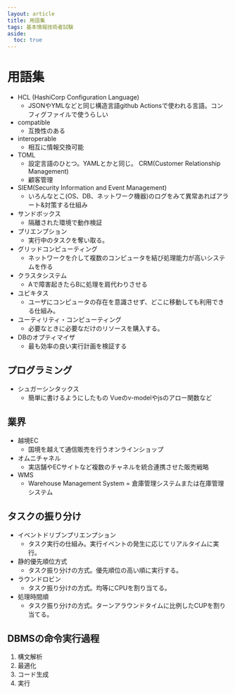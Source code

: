 ```yaml
---
layout: article
title: 用語集
tags: 基本情報技術者試験
aside:
  toc: true
---
```


# 用語集
- HCL (HashiCorp Configuration Language)
  - JSONやYMLなどと同じ構造言語github Actionsで使われる言語。コンフィグファイルで使うらしい
- compatible
  - 互換性のある
- interoperable
  - 相互に情報交換可能
- TOML
  - 設定言語のひとつ。YAMLとかと同じ。
CRM(Customer Relationship Management)
  - 顧客管理
- SIEM(Security Information and Event Management)
  - いろんなとこ(OS、DB、ネットワーク機器)のログをみて異常あればアラート&対策する仕組み
- サンドボックス
  - 隔離された環境で動作検証
- プリエンプション
  - 実行中のタスクを奪い取る。
- グリッドコンピューティング
  - ネットワークを介して複数のコンピュータを結び処理能力が高いシステムを作る
- クラスタシステム
  - Aで障害起きたらBに処理を肩代わりさせる
- ユビキタス
  - ユーザにコンピュータの存在を意識させず、どこに移動しても利用できる仕組み。
- ユーティリティ・コンピューティング
  - 必要なときに必要なだけのリソースを購入する。
- DBのオプティマイザ
  - 最も効率の良い実行計画を検証する

## プログラミング
- シュガーシンタックス
  - 簡単に書けるようにしたもの Vueのv-modelやjsのアロー関数など

## 業界
- 越境EC
  - 国境を越えて通信販売を行うオンラインショップ
- オムニチャネル
  - 実店舗やECサイトなど複数のチャネルを統合連携させた販売戦略
- WMS
  - Warehouse Management System = 倉庫管理システムまたは在庫管理システム

## タスクの振り分け
- イベントドリブンプリエンプション
  - タスク実行の仕組み。実行イベントの発生に応じてリアルタイムに実行。
- 静的優先順位方式
  - タスク振り分けの方式。優先順位の高い順に実行する。
- ラウンドロビン
  - タスク振り分けの方式。均等にCPUを割り当てる。
- 処理時間順
  - タスク振り分けの方式。ターンアラウンドタイムに比例したCUPを割り当てる。


## DBMSの命令実行過程
1. 構文解析
2. 最適化
3. コード生成
4. 実行

